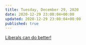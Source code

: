 ```yaml
---
title: Tuesday, December 29, 2020
date: 2020-12-29 23:08:04+00:00
updated: 2020-12-29 23:08:04+00:00
published: true
---
```


[Liberals can do better!](/liberals-can-do-better/)

